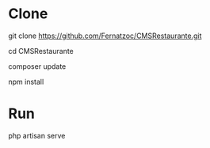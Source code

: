 # Clone

git clone https://github.com/Fernatzoc/CMSRestaurante.git

cd CMSRestaurante

composer update

npm install

# Run 

php artisan serve


